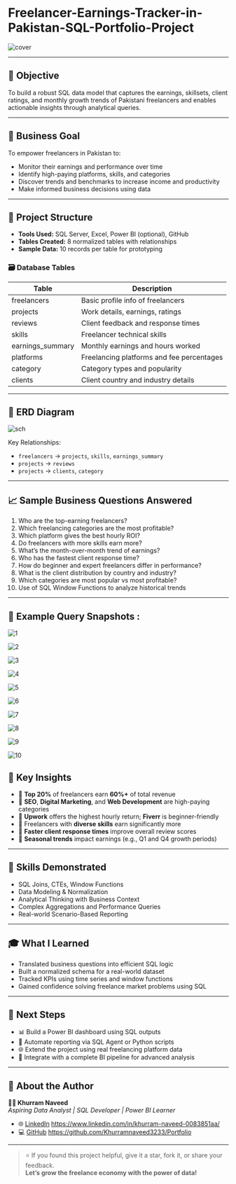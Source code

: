 # Freelancer-Earnings-Tracker-in-Pakistan-SQL-Portfolio-Project

![cover](https://github.com/user-attachments/assets/18f302d1-402d-4614-a5cf-a52a25d5ab6f)

---

## 🎯 Objective

To build a robust SQL data model that captures the earnings, skillsets, client ratings, and monthly growth trends of Pakistani freelancers and enables actionable insights through analytical queries.

---

## 💼 Business Goal

To empower freelancers in Pakistan to:

- Monitor their earnings and performance over time
- Identify high-paying platforms, skills, and categories
- Discover trends and benchmarks to increase income and productivity
- Make informed business decisions using data

---

## 📂 Project Structure

- **Tools Used:** SQL Server, Excel, Power BI (optional), GitHub
- **Tables Created:** 8 normalized tables with relationships
- **Sample Data:** 10 records per table for prototyping

### 🗃️ Database Tables

| Table             | Description                               |
|------------------|-------------------------------------------|
| freelancers       | Basic profile info of freelancers         |
| projects          | Work details, earnings, ratings           |
| reviews           | Client feedback and response times        |
| skills            | Freelancer technical skills               |
| earnings_summary  | Monthly earnings and hours worked         |
| platforms         | Freelancing platforms and fee percentages |
| category          | Category types and popularity             |
| clients           | Client country and industry details       |

---

## 🧩 ERD Diagram

![sch](https://github.com/user-attachments/assets/a4936d12-2577-47fe-b368-4af1eaada125)


Key Relationships:

- `freelancers` → `projects`, `skills`, `earnings_summary`
- `projects` → `reviews`
- `projects` → `clients`, `category`

---

## 📈 Sample Business Questions Answered

1. Who are the top-earning freelancers?
2. Which freelancing categories are the most profitable?
3. Which platform gives the best hourly ROI?
4. Do freelancers with more skills earn more?
5. What’s the month-over-month trend of earnings?
6. Who has the fastest client response time?
7. How do beginner and expert freelancers differ in performance?
8. What is the client distribution by country and industry?
9. Which categories are most popular vs most profitable?
10. Use of SQL Window Functions to analyze historical trends

---

## 🧠 Example Query Snapshots : 

![1](https://github.com/user-attachments/assets/67faa2aa-8ce9-430d-8893-02022daeea13)

![2](https://github.com/user-attachments/assets/392fafa0-fbe0-47c5-9635-216c5cb4ef2a)

![3](https://github.com/user-attachments/assets/4b290667-296f-4996-919b-1d09a35043bc)

![4](https://github.com/user-attachments/assets/37f476e4-cfd5-4257-95c4-8efcccac97ef)

![5](https://github.com/user-attachments/assets/11e1dc70-02ee-41c3-bc47-fa15a9a24301)

![6](https://github.com/user-attachments/assets/caa43c57-a9de-431d-893a-0ebca44f1be7)

![7](https://github.com/user-attachments/assets/025eadae-0bcc-447f-8053-d80ef6f81ae1)

![8](https://github.com/user-attachments/assets/22602864-bd47-44f5-9ba5-a15c30f35900)

![9](https://github.com/user-attachments/assets/8de78177-cd39-45d5-b2a3-6c08baac6b4e)

![10](https://github.com/user-attachments/assets/51b97074-f0c4-43a8-bf7e-77bb30c7b669)


## 📌 Key Insights

- 🔹 **Top 20%** of freelancers earn **60%+** of total revenue  
- 🔹 **SEO**, **Digital Marketing**, and **Web Development** are high-paying categories  
- 🔹 **Upwork** offers the highest hourly return; **Fiverr** is beginner-friendly  
- 🔹 Freelancers with **diverse skills** earn significantly more  
- 🔹 **Faster client response times** improve overall review scores  
- 🔹 **Seasonal trends** impact earnings (e.g., Q1 and Q4 growth periods)

---

## 🧠 Skills Demonstrated

- SQL Joins, CTEs, Window Functions  
- Data Modeling & Normalization  
- Analytical Thinking with Business Context  
- Complex Aggregations and Performance Queries  
- Real-world Scenario-Based Reporting  

---

## 🎓 What I Learned

- Translated business questions into efficient SQL logic  
- Built a normalized schema for a real-world dataset  
- Tracked KPIs using time series and window functions  
- Gained confidence solving freelance market problems using SQL  

---

## 🚀 Next Steps

- 📊 Build a Power BI dashboard using SQL outputs  
- 🔁 Automate reporting via SQL Agent or Python scripts  
- 🌐 Extend the project using real freelancing platform data  
- 🧩 Integrate with a complete BI pipeline for advanced analysis  

---

## 🙌 About the Author

**👨‍💻 Khurram Naveed**  
*Aspiring Data Analyst | SQL Developer | Power BI Learner*

- 🌐 [LinkedIn](#)  https://www.linkedin.com/in/khurram-naveed-0083851aa/
- 💻 [GitHub](#)  https://github.com/Khurramnaveed3233/Portfolio


---

> ⭐ If you found this project helpful, give it a star, fork it, or share your feedback.  
> **Let’s grow the freelance economy with the power of data!**





